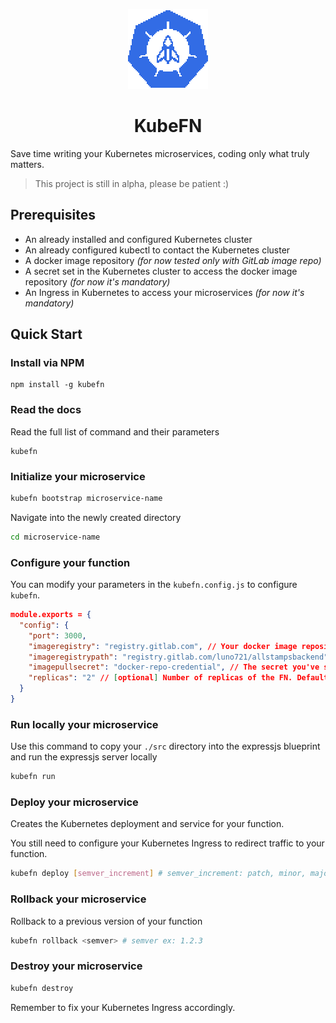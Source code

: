 <p align="center">
  <img src="./assets/Kubefn.gif" height="128">
  <h1 align="center">KubeFN</h1>
</p>

Save time writing your Kubernetes microservices, coding only what truly matters.

> This project is still in alpha, please be patient :)

## Prerequisites

- An already installed and configured Kubernetes cluster
- An already configured kubectl to contact the Kubernetes cluster
- A docker image repository *(for now tested only with GitLab image repo)*
- A secret set in the Kubernetes cluster to access the docker image repository *(for now it's mandatory)*
- An Ingress in Kubernetes to access your microservices *(for now it's mandatory)*

## Quick Start

### Install via NPM

```
npm install -g kubefn
```

### Read the docs

Read the full list of command and their parameters

```
kubefn
```

### Initialize your microservice

```bash
kubefn bootstrap microservice-name
```

Navigate into the newly created directory

```bash
cd microservice-name
```

### Configure your function

You can modify your parameters in the `kubefn.config.js` to configure `kubefn`.

```json
module.exports = {
  "config": {
    "port": 3000,
    "imageregistry": "registry.gitlab.com", // Your docker image repository
    "imageregistrypath": "registry.gitlab.com/luno721/allstampsbackend", // The path where you want to save your image
    "imagepullsecret": "docker-repo-credential", // The secret you've set up in your kubernetes cluster to access to image repository
    "replicas": "2" // [optional] Number of replicas of the FN. Default: 2
  }
}
```

### Run locally your microservice

Use this command to copy your `./src` directory into the expressjs blueprint and run the expressjs server locally

```bash
kubefn run
```

### Deploy your microservice

Creates the Kubernetes deployment and service for your function.

You still need to configure your Kubernetes Ingress to redirect traffic to your function.

```bash
kubefn deploy [semver_increment] # semver_increment: patch, minor, major
```

### Rollback your microservice

Rollback to a previous version of your function

```bash
kubefn rollback <semver> # semver ex: 1.2.3
```

### Destroy your microservice

```bash
kubefn destroy
```

Remember to fix your Kubernetes Ingress accordingly.
